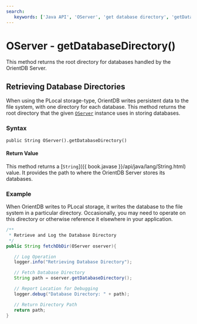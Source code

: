 ```yaml
---
search:
   keywords: ['Java API', 'OServer', 'get database directory', 'getDatabaseDirectory']
---
```


# OServer - getDatabaseDirectory()

This method returns the root directory for databases handled by the OrientDB Server.

## Retrieving Database Directories

When using the PLocal storage-type, OrientDB writes persistent data to the file system, with one directory for each database.  This method returns the root directory that the given [`OServer`](Java-Ref-OServer.md) instance uses in storing databases.

### Syntax

```
public String OServer().getDatabaseDirectory()
```

#### Return Value

This method returns a [`String`]({{ book.javase }}/api/java/lang/String.html) value.  It provides the path to where the OrientDB Server stores its databases.

### Example

When OrientDB writes to PLocal storage, it writes the database to the file system in a particular directory.  Occasionally, you may need to operate on this directory or otherwise reference it elsewhere in your application.

```java
/**
 * Retrieve and Log the Database Directory
 */
public String fetchDbDir(OServer oserver){

   // Log Operation
   logger.info("Retrieving Database Directory");

   // Fetch Database Directory
   String path = oserver.getDatabaseDirectory();

   // Report Location for Debugging
   logger.debug("Database Directory: " + path);

   // Return Directory Path
   return path;
}
```
